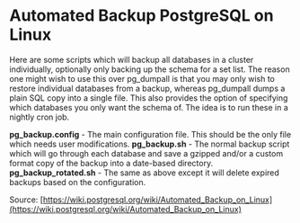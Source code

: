 # Automated Backup PostgreSQL on Linux

Here are some scripts which will backup all databases in a cluster individually, optionally only backing up the schema for a set list. The reason one might wish to use this over pg_dumpall is that you may only wish to restore individual databases from a backup, whereas pg_dumpall dumps a plain SQL copy into a single file. This also provides the option of specifying which databases you only want the schema of. The idea is to run these in a nightly cron job.

**pg_backup.config** - The main configuration file. This should be the only file which needs user modifications.
**pg_backup.sh** - The normal backup script which will go through each database and save a gzipped and/or a custom format copy of the backup into a date-based directory.
**pg_backup_rotated.sh** - The same as above except it will delete expired backups based on the configuration.

Source: [https://wiki.postgresql.org/wiki/Automated_Backup_on_Linux](https://wiki.postgresql.org/wiki/Automated_Backup_on_Linux)
